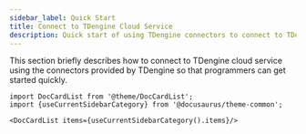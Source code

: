 ```yaml
---
sidebar_label: Quick Start
title: Connect to TDengine Cloud Service
description: Quick start of using TDengine connectors to connect to TDengine cloud service
---
```


This section briefly describes how to connect to TDengine cloud service using the connectors provided by TDengine so that programmers can get started quickly.

```mdx-code-block
import DocCardList from '@theme/DocCardList';
import {useCurrentSidebarCategory} from '@docusaurus/theme-common';

<DocCardList items={useCurrentSidebarCategory().items}/>
```
